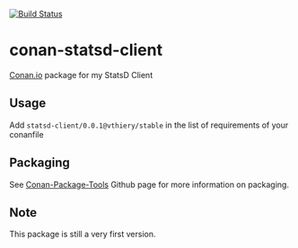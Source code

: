 [![Build Status](https://travis-ci.org/vthiery/conan-statsd-client.svg?branch=master)](https://travis-ci.org/vthiery/conan-statsd-client)

# conan-statsd-client

[Conan.io](https://conan.io) package for my StatsD Client

## Usage

Add `statsd-client/0.0.1@vthiery/stable` in the list of requirements of your conanfile

## Packaging

See [Conan-Package-Tools](https://github.com/conan-io/conan-package-tools) Github page for more information on packaging.

## Note

This package is still a very first version.